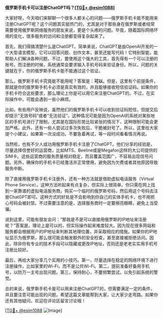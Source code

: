 **俄罗斯手机卡可以注册ChatGPT吗？[[TG💪+ @esim1088](https://t.me/s/esim1088)]**

大家好呀，今天咱们来聊聊一个很多人都关心的问题——俄罗斯手机卡能不能用来注册ChatGPT呢？这个问题其实挺热门的，尤其是对于那些身在俄罗斯或者经常需要使用俄罗斯网络服务的朋友来说，更是个头疼的问题。毕竟，随着国际网络环境的变化，很多服务的访问和注册都变得复杂起来了。

首先，我们得搞清楚什么是ChatGPT。简单来说，ChatGPT是由OpenAI开发的一个大型语言模型，它可以回答问题、创作文本，甚至还能写代码！它特别智能，能帮助人们解决各种问题。不过，要使用这个强大的工具，首先得有一个可以注册的账号。而注册的时候，系统通常会要求输入手机号码来验证身份。所以，问题的关键就在于，你的俄罗斯手机卡能不能通过这个验证。

那么，俄罗斯手机卡究竟能不能用呢？答案是：**可以**。但是，这里有个前提条件，那就是你的俄罗斯手机卡必须是真实有效的，并且能够接收短信验证码。如果你的手机卡符合这些要求，那么理论上你是可以用它来注册ChatGPT的。不过，在实际操作中，可能会遇到一些小麻烦。

比如，有些用户反映说，虽然他们的俄罗斯手机卡可以收到验证码短信，但提交后却提示“无效号码”或者“无法验证”。这种情况可能是因为OpenAI的系统对某些地区的手机号进行了限制，尤其是在国际形势比较紧张的情况下，这种限制可能会更加严格。此外，还有一些人尝试过多次失败后，干脆被封号了。所以，这里给大家提个小建议，如果第一次没成功，不要急着再试，等一段时间看看情况再说。

当然啦，也有不少人成功用俄罗斯手机卡注册了ChatGPT。他们分享的经验是，尽量选择信誉好的运营商，比如MTS、Beeline或是Megafon这样的大公司提供的SIM卡。这些运营商的服务质量相对稳定，而且覆盖范围广，不容易出现信号问题。另外，确保你的手机卡已经激活并正常使用，避免因为欠费或者其他原因导致服务中断。

除了直接用俄罗斯手机卡注册外，还有一种方法就是借助虚拟电话服务（Virtual Phone Service）。这种方法听起来有点复杂，但实际上很简单。你只需在网上找到一家靠谱的虚拟电话服务商，购买一个临时的俄罗斯号码，然后用这个号码去注册ChatGPT即可。这种方式的好处是不会影响到你自己的实体手机卡，也不用担心号码会被封禁。不过需要注意的是，选择服务商时一定要擦亮眼睛，避免上当受骗。

说到这里，可能有朋友会问：“那我是不是可以直接用俄罗斯的IP地址来注册呢？”答案是，理论上是可以的，但实际操作起来难度较大。因为现在很多网站和服务都会根据用户的IP地址来判断其地理位置，并采取相应的措施。如果你的IP地址显示为俄罗斯，那么很可能会触发额外的安全检查，甚至直接被拒绝访问。因此，除非你有专业的技术手段可以隐藏或更改IP地址，否则还是老老实实用手机号注册比较好。

最后，再给大家分享几个实用的小技巧。第一，尽量选择在稳定的网络环境下进行注册操作，比如家里的Wi-Fi，而不是公共Wi-Fi。第二，提前准备好备用手机号，以防万一主号出现问题。第三，保持耐心，不要频繁尝试，以免引起系统的警觉。

总的来说，俄罗斯手机卡是可以用来注册ChatGPT的，但需要满足一定的条件，并且要注意可能出现的问题。希望这篇文章能帮到大家，让大家少走弯路。如果你还有其他疑问，欢迎在评论区留言讨论哦！

[[TG💪+ @esim1088](https://t.me/s/esim1088) ![Image](https://i.postimg.cc/4NQfJmqS/Snipaste-2025-05-13-00-14-12.png)]